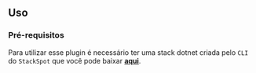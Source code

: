 ## **Uso**

### **Pré-requisitos**
Para utilizar esse plugin é necessário ter uma stack dotnet criada pelo `CLI` do `StackSpot` que você pode baixar [**aqui**](https://stackspot.com/).